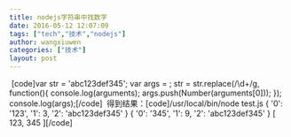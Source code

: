 ```yaml
---
title: nodejs字符串中找数字
date: 2016-05-12 12:07:09
tags: ["tech","技术","nodejs"]
author: wangxiuwen
categories: ["技术"]
layout: post
---
```


 [code]var str = 'abc123def345';
var args = ;
str = str.replace(/\d+/g, function(){
    console.log(arguments);
    args.push(Number(arguments[0]));
});
console.log(args);[/code] 
得到结果：[code]/usr/local/bin/node test.js
{ '0': '123', '1': 3, '2': 'abc123def345' }
{ '0': '345', '1': 9, '2': 'abc123def345' }
[ 123, 345 ][/code]